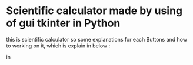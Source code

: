 # Scientific calculator made by using of gui tkinter in Python
this is scientific calculator so some explanations for each Buttons and how to working on it, which is explain in below :

in 
